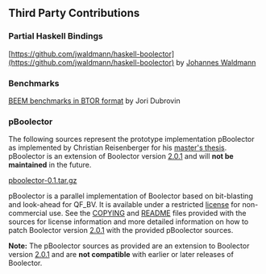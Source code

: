 ## Third Party Contributions

### Partial Haskell Bindings

[https://github.com/jwaldmann/haskell-boolector](https://github.com/jwaldmann/haskell-boolector)
by [Johannes Waldmann](http://www.imn.htwk-leipzig.de/%7ewaldmann)

### Benchmarks

[BEEM benchmarks in BTOR format](http://fmv.jku.at/aiger/index.html#beem) by Jori Dubrovin


### pBoolector

The following sources represent the prototype implementation pBoolector
as implemented by Christian Reisenberger for his
[master's thesis](http://fmv.jku.at/master/Reisenberger-MasterThesis-2014.pdf).
pBoolector is an extension of
Boolector version
[2.0.1](solver-archive/boolector-2.0.1-with-lingeling-azd.tar.bz2)
and will <b>not be maintained</b> in the future.

[pboolector-0.1.tar.gz](solver-archive/pboolector/pboolector-0.1.tar.gz)

pBoolector is a parallel implementation of Boolector
based on bit-blasting and look-ahead
for QF_BV.
It is available under a restricted
[license](solver-archive/pboolector/COPYING-pboolector.txt)
for non-commercial use.
See the
[COPYING](solver-archive/pboolector/COPYING-pboolector.txt)
and [README](solver-archive/pboolector/README-pboolector.txt)
files provided with the sources for license information and more detailed
information on how to patch Boolector version
[2.0.1](solver-archive/boolector-2.0.1-with-lingeling-azd.tar.bz2)
with the provided pBoolector sources.

<b>Note:</b> The pBoolector sources as provided are an extension to
Boolector version
[2.0.1](solver-archive/boolector-2.0.1-with-lingeling-azd.tar.bz2)
and are <b>not compatible</b> with earlier or later releases of Boolector.




